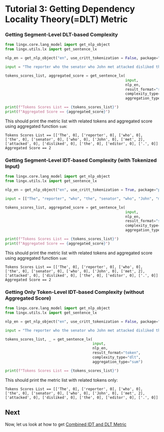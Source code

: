 # Tutorial 3: Getting Dependency Locality Theory(=DLT) Metric

### Getting Segment-Level DLT-based Complexity

```python
from lingx.core.lang_model import get_nlp_object
from lingx.utils.lx import get_sentence_lx

nlp_en = get_nlp_object("en", use_critt_tokenization = False, package="partut")

input = "The reporter who the senator who John met attacked disliked the editor."

tokens_scores_list, aggregated_score = get_sentence_lx(
                                                       input,
                                                       nlp_en,
                                                       result_format="segment",
                                                       complexity_type="dlt", 
                                                       aggregation_type="sum")

print(f"Tokens Scores List == {tokens_scores_list}")
print(f"Aggregated Score == {aggregated_score}")
```
This should print the metric list with related tokens and aggregated score using aggregated function `sum`:

```console
Tokens Scores List == [['The', 0], ['reporter', 0], ['who', 0], ['the', 0], ['senator', 0], ['who', 0], ['John', 0], ['met', 2], ['attacked', 0], ['disliked', 0], ['the', 0], ['editor', 0], ['.', 0]]
Aggregated Score == 2
```

### Getting Segment-Level IDT-based Complexity (with Tokenized Input)

```python
from lingx.core.lang_model import get_nlp_object
from lingx.utils.lx import get_sentence_lx

nlp_en = get_nlp_object("en", use_critt_tokenization = True, package="partut")

input = [["The", "reporter", "who", "the", "senator", "who", "John", "met", "attacked"], ["disliked", "the", "editor", "."]]

tokens_scores_list, aggregated_score = get_sentence_lx(
                                                       input,
                                                       nlp_en,
                                                       result_format="segment",
                                                       complexity_type="dlt", 
                                                       aggregation_type="sum")

print(f"Tokens Scores List == {tokens_scores_list}")
print(f"Aggregated Score == {aggregated_score}")
```
This should print the metric list with related tokens and aggregated score using aggregated function `sum`:

```console
Tokens Scores List == [['The', 0], ['reporter', 0], ['who', 0], ['the', 0], ['senator', 0], ['who', 0], ['John', 0], ['met', 2], ['attacked', 0], ['disliked', 0], ['the', 0], ['editor', 0], ['.', 0]]
Aggregated Score == 2
```

### Getting Only Token-Level IDT-based Complexity (without Aggregated Score)

```python
from lingx.core.lang_model import get_nlp_object
from lingx.utils.lx import get_sentence_lx

nlp_en = get_nlp_object("en", use_critt_tokenization = False, package="partut")

input = "The reporter who the senator who John met attacked disliked the editor."

tokens_scores_list, _ = get_sentence_lx(
                                        input,
                                        nlp_en,
                                        result_format="token",
                                        complexity_type="dlt", 
                                        aggregation_type="sum")

print(f"Tokens Scores List == {tokens_scores_list}")
```
This should print the metric list with related tokens only:

```console
Tokens Scores List == [['The', 0], ['reporter', 0], ['who', 0], ['the', 0], ['senator', 0], ['who', 0], ['John', 0], ['met', 2], ['attacked', 0], ['disliked', 0], ['the', 0], ['editor', 0], ['.', 0]]
```  

## Next

Now, let us look at how to get [Combined IDT and DLT Metric](TUTORIAL_4_IDT_DLT.md)
